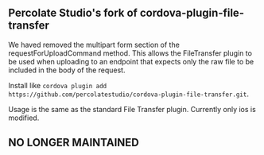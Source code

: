 Percolate Studio's fork of cordova-plugin-file-transfer
-------------------------------------------------------
We haved removed the multipart form section of the requestForUploadCommand method. 
This allows the FileTransfer plugin to be used when uploading to an endpoint that expects
only the raw file to be included in the body of the request.

Install like `cordova plugin add https://github.com/percolatestudio/cordova-plugin-file-transfer.git`.

Usage is the same as the standard File Transfer plugin. Currently only ios is modified.

## NO LONGER MAINTAINED
